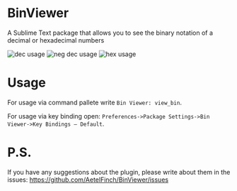 # BinViewer
A Sublime Text package that allows you to see the binary notation of a decimal or hexadecimal numbers

![dec usage](https://i.ibb.co/2MmZXt6/2021-08-13.png)
![neg dec usage](https://i.ibb.co/GHz3Y3D/2021-08-13-1.png)
![hex usage](https://i.ibb.co/K2zvyk2/2021-08-13-2.png)

# Usage
For usage via command pallete write `Bin Viewer: view_bin`.

For usage via key binding open: `Preferences->Package Settings->Bin Viewer->Key Bindings – Default`.

# P.S.
If you have any suggestions about the plugin, please write about them in the issues: https://github.com/AetelFinch/BinViewer/issues